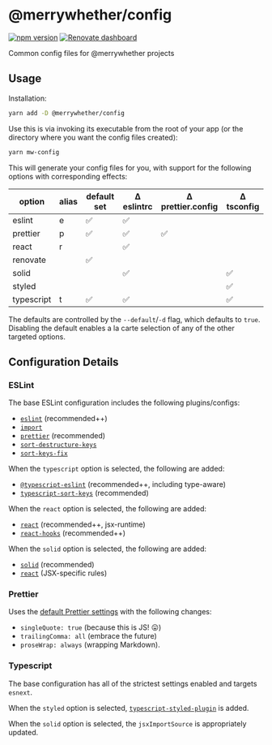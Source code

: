 # &#64;merrywhether/config

[![npm version](https://badge.fury.io/js/%40merrywhether%2Fconfig.svg)](https://www.npmjs.com/package/%40merrywhether%2Fconfig)
[![Renovate dashboard](https://img.shields.io/badge/dependencies%20by-renovate-%231A1F6C?logo=renovatebot)](https://app.renovatebot.com/dashboard)

Common config files for &#64;merrywhether projects

## Usage

Installation:

```sh
yarn add -D @merrywhether/config
```

Use this is via invoking its executable from the root of your app (or the
directory where you want the config files created):

```sh
yarn mw-config
```

This will generate your config files for you, with support for the following
options with corresponding effects:

| option     | alias | default set | Δ eslintrc | Δ prettier.config | Δ tsconfig |
| ---------- | ----- | ----------- | ---------- | ----------------- | ---------- |
| eslint     | e     | ✅          | ✅         |                   |            |
| prettier   | p     | ✅          | ✅         | ✅                |            |
| react      | r     |             | ✅         |                   |            |
| renovate   |       | ✅          |            |                   |            |
| solid      |       |             | ✅         |                   | ✅         |
| styled     |       |             |            |                   | ✅         |
| typescript | t     | ✅          | ✅         |                   | ✅         |

The defaults are controlled by the `--default`/`-d` flag, which defaults to
`true`. Disabling the default enables a la carte selection of any of the other
targeted options.

## Configuration Details

### ESLint

The base ESLint configuration includes the following plugins/configs:

- [`eslint`](https://eslint.org/docs/rules/) (recommended++)
- [`import`](https://github.com/import-js/eslint-plugin-import#rules)
- [`prettier`](https://github.com/prettier/eslint-plugin-prettier#recommended-configuration)
  (recommended)
- [`sort-destructure-keys`](https://github.com/mthadley/eslint-plugin-sort-destructure-keys#usage)
- [`sort-keys-fix`](https://github.com/leo-buneev/eslint-plugin-sort-keys-fix#usage)

When the `typescript` option is selected, the following are added:

- [`@typescript-eslint`](https://github.com/typescript-eslint/typescript-eslint/tree/master/packages/eslint-plugin#supported-rules)
  (recommended++, including type-aware)
- [`typescript-sort-keys`](https://github.com/infctr/eslint-plugin-typescript-sort-keys#usage)
  (recommended)

When the `react` option is selected, the following are added:

- [`react`](https://github.com/yannickcr/eslint-plugin-react#list-of-supported-rules)
  (recommended++, jsx-runtime)
- [`react-hooks`](https://www.npmjs.com/package/eslint-plugin-react-hooks#installation)
  (recommended++)

When the `solid` option is selected, the following are added:

- [`solid`](https://github.com/joshwilsonvu/eslint-plugin-solid#rules)
  (recommended)
- [`react`](https://github.com/yannickcr/eslint-plugin-react#list-of-supported-rules)
  (JSX-specific rules)

### Prettier

Uses the [default Prettier settings](https://prettier.io/docs/en/options.html)
with the following changes:

- `singleQuote: true` (because this is JS! 😛)
- `trailingComma: all` (embrace the future)
- `proseWrap: always` (wrapping Markdown).

### Typescript

The base configuration has all of the strictest settings enabled and targets
`esnext`.

When the `styled` option is selected,
[`typescript-styled-plugin`](https://github.com/microsoft/typescript-styled-plugin#configuration)
is added.

When the `solid` option is selected, the `jsxImportSource` is appropriately
updated.
